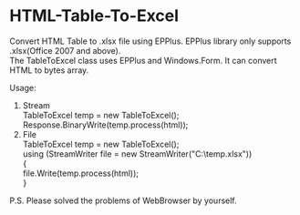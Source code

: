 # HTML-Table-To-Excel
Convert HTML Table to .xlsx file using EPPlus. EPPlus library only supports .xlsx(Office 2007 and above).  
The TableToExcel class uses EPPlus and Windows.Form. It can convert HTML to bytes array.  

Usage:  
1. Stream  
TableToExcel temp = new TableToExcel();  
Response.BinaryWrite(temp.process(html));  
2. File  
TableToExcel temp = new TableToExcel();  
using (StreamWriter file = new StreamWriter("C:\\temp.xlsx"))  
{  
    file.Write(temp.process(html));  
}  

P.S. Please solved the problems of WebBrowser by yourself.  
